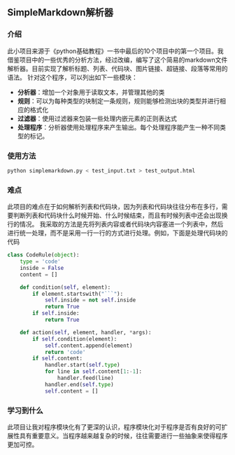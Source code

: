 ## SimpleMarkdown解析器

### 介绍
此小项目来源于《python基础教程》一书中最后的10个项目中的第一个项目。我借鉴项目中的一些优秀的分析方法，经过改编，编写了这个简易的markdown文件解析器。目前实现了解析标题、列表、代码块、图片链接、超链接、段落等常用的语法。
针对这个程序，可以列出如下一些模块：
* **分析器**：增加一个对象用于读取文本，并管理其他的类
* **规则**：可以为每种类型的块制定一条规则，规则能够检测出块的类型并进行相应的格式化
* **过滤器**：使用过滤器来包装一些处理内嵌元素的正则表达式
* **处理程序**：分析器使用处理程序来产生输出。每个处理程序能产生一种不同类型的标记。

### 使用方法
```bash
python simplemarkdown.py < test_input.txt > test_output.html
```

### 难点
此项目的难点在于如何解析列表和代码块，因为列表和代码块往往分布在多行，需要判断列表和代码块什么时候开始、什么时候结束，而且有时候列表中还会出现换行的情况。
我采取的方法是先将列表内容或者代码块内容塞进一个列表中，然后进行统一处理，而不是采用一行一行的方式进行处理。例如，下面是处理代码块的代码
```python
class CodeRule(object):
    type = 'code'
    inside = False
    content = []

    def condition(self, element):
        if element.startswith("```"):
            self.inside = not self.inside
            return True
        if self.inside:
            return True

    def action(self, element, handler, *args):
        if self.condition(element):
            self.content.append(element)
            return 'code'
        if self.content:
            handler.start(self.type)
            for line in self.content[1:-1]:
                handler.feed(line)
            handler.end(self.type)
            self.content = []
```

### 学习到什么
此项目让我对程序模块化有了更深的认识，程序模块化对于程序是否有良好的可扩展性具有重要意义。当程序越来越复杂的时候，往往需要进行一些抽象来使得程序更加可控。